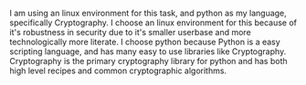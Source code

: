 I am using an linux environment for this task, and python as my language, specifically Cryptography. 
I choose an linux environment for this because of it's robustness in security due to it's smaller userbase and more technologically more literate.
I choose python because Python is a easy scripting language, and has many easy to use libraries like Cryptography. 
Cryptography is the primary cryptography library for python and has both high level recipes and common cryptographic algorithms.
